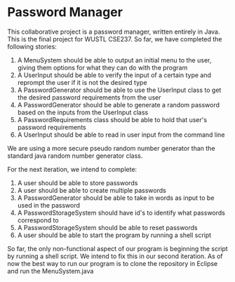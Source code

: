 # Password Manager
This collaborative project is a password manager, written entirely in Java. This is the final project for WUSTL CSE237. 
So far, we have completed the following stories: 
1. A MenuSystem should be able to output an initial menu to the user, giving them options for what they can do with the program
2. A UserInput should be able to verify the input of a certain type and reprompt the user if it is not the desired type
3. A PasswordGenerator should be able to use the UserInput class to get the desired password requirements from the user
4. A PasswordGenerator should be able to generate a random password based on the inputs from the UserInput class
5. A PasswordRequirements class should be able to hold that user's password requirements
6. A UserInput should be able to read in user input from the command line

We are using a more secure pseudo random number generator than the standard java random number generator class.

For the next iteration, we intend to complete:
1. A user should be able to store passwords
2. A user should be able to create multiple passwords
3. A PasswordGenerator should be able to take in words as input to be used in the password
4. A PasswordStorageSystem should have id's to identify what passwords correspond to
5. A PasswordStorageSystem should be able to reset passwords
6. A user should be able to start the program by running a shell script


So far, the only non-functional aspect of our program is beginning the script by running a shell script. We intend to fix this in our second iteration.
As of now the best way to run our program is to clone the repository in Eclipse and run the MenuSystem.java 
